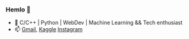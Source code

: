 ### Hemlo 👋


- 🌱 C/C++ | Python | WebDev | Machine Learning && Tech enthusiast
- 📫 [Gmail](mailto:maharshi.pandya2002@gmail.com), [Kaggle](https://www.kaggle.com/me) [Instagram](https://www.instagram.com/_maharshipandya/)

